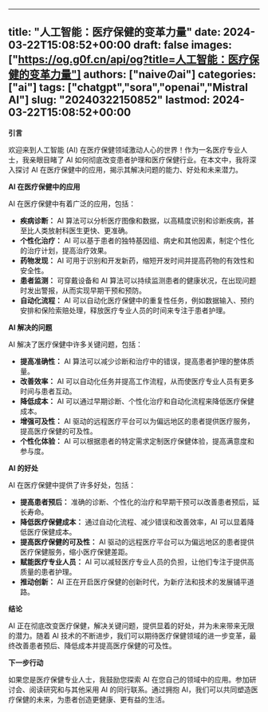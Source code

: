 
---
title: "人工智能：医疗保健的变革力量"
date: 2024-03-22T15:08:52+00:00
draft: false
images: ["https://og.g0f.cn/api/og?title=人工智能：医疗保健的变革力量"]
authors: ["naiveのai"]
categories: ["ai"]
tags: ["chatgpt","sora","openai","Mistral AI"]
slug: "20240322150852"
lastmod: 2024-03-22T15:08:52+00:00
---
**引言**

欢迎来到人工智能 (AI) 在医疗保健领域激动人心的世界！作为一名医疗专业人士，我亲眼目睹了 AI 如何彻底改变患者护理和医疗保健行业。在本文中，我将深入探讨 AI 在医疗保健中的应用，揭示其解决问题的能力、好处和未来潜力。

**AI 在医疗保健中的应用**

AI 在医疗保健中有着广泛的应用，包括：

* **疾病诊断：** AI 算法可以分析医疗图像和数据，以高精度识别和诊断疾病，甚至比人类放射科医生更快、更准确。
* **个性化治疗：** AI 可以基于患者的独特基因组、病史和其他因素，制定个性化的治疗计划，提高治疗效果。
* **药物发现：** AI 可用于识别和开发新药，缩短开发时间并提高药物的有效性和安全性。
* **患者监测：** 可穿戴设备和 AI 算法可以持续监测患者的健康状况，在出现问题时发出警报，从而实现早期干预和预防。
* **自动化流程：** AI 可以自动化医疗保健中的重复性任务，例如数据输入、预约安排和保险索赔处理，释放医疗专业人员的时间来专注于患者护理。

**AI 解决的问题**

AI 解决了医疗保健中许多关键问题，包括：

* **提高准确性：** AI 算法可以减少诊断和治疗中的错误，提高患者护理的整体质量。
* **改善效率：** AI 可以自动化任务并提高工作流程，从而使医疗专业人员有更多时间与患者互动。
* **降低成本：** AI 可以通过早期诊断、个性化治疗和自动化流程来降低医疗保健成本。
* **增强可及性：** AI 驱动的远程医疗平台可以为偏远地区的患者提供医疗服务，提高医疗保健的可及性。
* **个性化体验：** AI 可以根据患者的特定需求定制医疗保健体验，提高满意度和参与度。

**AI 的好处**

AI 在医疗保健中提供了许多好处，包括：

* **提高患者预后：** 准确的诊断、个性化的治疗和早期干预可以改善患者预后，延长寿命。
* **降低医疗保健成本：** 通过自动化流程、减少错误和改善效率，AI 可以显着降低医疗保健成本。
* **提高医疗保健的可及性：** AI 驱动的远程医疗平台可以为偏远地区的患者提供医疗保健服务，缩小医疗保健差距。
* **赋能医疗专业人员：** AI 可以减轻医疗专业人员的负担，让他们专注于提供高质量的患者护理。
* **推动创新：** AI 正在开启医疗保健的创新时代，为新疗法和技术的发展铺平道路。

**结论**

AI 正在彻底改变医疗保健，解决关键问题，提供显着的好处，并为未来带来无限的潜力。随着 AI 技术的不断进步，我们可以期待医疗保健领域的进一步变革，最终改善患者预后、降低成本并提高医疗保健的可及性。

**下一步行动**

如果您是医疗保健专业人士，我鼓励您探索 AI 在您自己的领域中的应用。参加研讨会、阅读研究和与其他采用 AI 的同行联系。通过拥抱 AI，我们可以共同塑造医疗保健的未来，为患者创造更健康、更有益的生活。